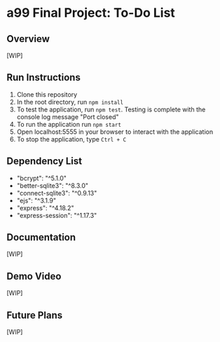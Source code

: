 # a99 Final Project: To-Do List

## Overview

[WIP]

## Run Instructions

1. Clone this repository
2. In the root directory, run `npm install`
3. To test the application, run `npm test`. Testing is complete with the console log message "Port closed"
4. To run the application run `npm start`
5. Open localhost:5555 in your browser to interact with the application
6. To stop the application, type `Ctrl + C`

## Dependency List

- "bcrypt": "^5.1.0"
- "better-sqlite3": "^8.3.0"
- "connect-sqlite3": "^0.9.13"
- "ejs": "^3.1.9"
- "express": "^4.18.2"
- "express-session": "^1.17.3"

## Documentation

[WIP]

## Demo Video

[WIP]

## Future Plans

[WIP]
